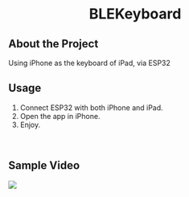 <div align="center">
    <h1> BLEKeyboard </h1>
</div>

##  About the Project
Using iPhone as the keyboard of iPad, via ESP32
<br>

## Usage
1. Connect ESP32 with both iPhone and iPad.
2. Open the app in iPhone.
3. Enjoy.
<br>

## Sample Video
![](https://media.giphy.com/media/v1.Y2lkPTc5MGI3NjExaXRod3loeWw0Zzl3M2xrejR5dzJmNGtvMHBma2xjaWh6dGNjMWV4eCZlcD12MV9pbnRlcm5hbF9naWZfYnlfaWQmY3Q9Zw/7nJeHrr6FcJNFw1v6A/source.gif)

